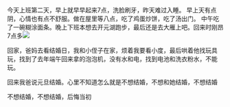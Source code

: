 今天上班第二天，早上就早早起来7点，洗脸刷牙，昨天难过入睡。
 早上天有点阴，心情也有点不舒服。做在屋里等八点，吃了鸡蛋炒饼，吃了汤出门。
中午吃了一碗糊涂面条。晚上下班本想去开元湖跑步，最后还是去大雁上吧。回来时刚昂7点多![](http://upload-images.jianshu.io/upload_images/6904315-2d5821e9f87ee370.jpg?imageMogr2/auto-orient/strip%7CimageView2/2/w/1080/q/50)

回家，爸妈去看结婚日，我和小侄子在家，烦着我要看小度，最后哄着他找玩具玩，找到了去年端午回来拿的泡泡机，没有水和电，找到电池和洗衣粉水，不能玩。

回来我爸说元旦结婚。心里不知道怎么就是不想结婚，不想和她结婚，不想结婚


不想结婚，不想结婚，后悔当初
